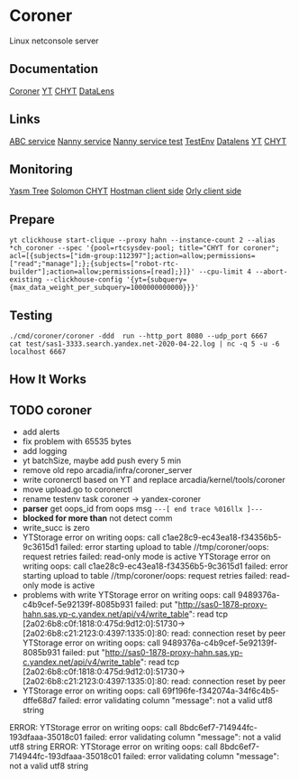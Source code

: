# Coroner

Linux netconsole server

## Documentation
[Coroner](https://wiki.yandex-team.ru/kernel/#coroner)
[YT](https://docs.yandex-team.ru/yt/overview/about_YT)
[CHYT](https://docs.yandex-team.ru/yt/description/chyt/about_chyt)
[DataLens](https://datalens.yandex-team.ru/docs/)

## Links
[ABC service](https://abc.yandex-team.ru/services/coroner/)
[Nanny service](https://nanny.yandex-team.ru/ui/#/services/catalog/coroner_vla/)
[Nanny service test](https://nanny.yandex-team.ru/ui/#/services/catalog/test_coroner)
[TestEnv](https://beta-testenv.yandex-team.ru/project/runtime_cloud/job/CORONER/history)
[Datalens](https://datalens.yandex-team.ru/sod7ifevy55yn-coroner)
[YT](https://yt.yandex-team.ru/hahn/navigation?path=//home/coroner)
[CHYT](https://yt.yandex-team.ru/hahn/operations/62beea38-a4f53945-3fe03e8-4b75a499/details)

## Monitoring
[Yasm Tree](https://yasm.yandex-team.ru/menu/RTCSRE/Coroner)
[Solomon CHYT](https://monitoring.yandex-team.ru/projects/yt/dashboards/mondiesv18abvn6min0e?p.cluster=hahn&p.service=clickhouse&p.operation_alias=ch_coroner&p.cookie=Aggr&range=1d&refresh=60)
[Hostman client side](http://hm-prestable.in.yandex.net:8998/units/yandex-coroner)
[Orly client side](https://a.yandex-team.ru/arc_vcs/infra/orly/rules/system-service-yandex-coroner.yaml)

## Prepare
```
yt clickhouse start-clique --proxy hahn --instance-count 2 --alias *ch_coroner --spec '{pool=rtcsysdev-pool; title="CHYT for coroner"; acl=[{subjects=["idm-group:112397"];action=allow;permissions=["read";"manage"];};{subjects=["robot-rtc-builder"];action=allow;permissions=[read];}]}' --cpu-limit 4 --abort-existing --clickhouse-config '{yt={subquery={max_data_weight_per_subquery=1000000000000}}}'
```
## Testing
```
./cmd/coroner/coroner -ddd  run --http_port 8080 --udp_port 6667
cat test/sas1-3333.search.yandex.net-2020-04-22.log | nc -q 5 -u -6 localhost 6667
```

## How It Works

## TODO coroner
* add alerts
* fix problem with 65535 bytes
* add logging
* yt batchSize, maybe add push every 5 min
* remove old repo arcadia/infra/coroner_server
* write coronerctl based on YT and replace arcadia/kernel/tools/coroner
* move upload.go to coronerctl
* rename testenv task coroner -> yandex-coroner
* **parser** get oops_id from oops msg `---[ end trace %016llx ]---`
* **blocked for more than** not detect comm
* write_succ is zero
* YTStorage error on writing oops: call c1ae28c9-ec43ea18-f34356b5-9c3615d1 failed: error starting upload to table //tmp/coroner/oops: request retries failed: read-only mode is active
YTStorage error on writing oops: call c1ae28c9-ec43ea18-f34356b5-9c3615d1 failed: error starting upload to table //tmp/coroner/oops: request retries failed: read-only mode is active
* problems with write
YTStorage error on writing oops: call 9489376a-c4b9cef-5e92139f-8085b931 failed: put "http://sas0-1878-proxy-hahn.sas.yp-c.yandex.net/api/v4/write_table": read tcp [2a02:6b8:c0f:1818:0:475d:9d12:0]:51730->[2a02:6b8:c21:2123:0:4397:1335:0]:80: read: connection reset by peer
YTStorage error on writing oops: call 9489376a-c4b9cef-5e92139f-8085b931 failed: put "http://sas0-1878-proxy-hahn.sas.yp-c.yandex.net/api/v4/write_table": read tcp [2a02:6b8:c0f:1818:0:475d:9d12:0]:51730->[2a02:6b8:c21:2123:0:4397:1335:0]:80: read: connection reset by peer
* YTStorage error on writing oops: call 69f196fe-f342074a-34f6c4b5-dffe68d7 failed: error validating column "message": not a valid utf8 string


ERROR: YTStorage error on writing oops: call 8bdc6ef7-714944fc-193dfaaa-35018c01 failed: error validating column "message": not a valid utf8 string
ERROR: YTStorage error on writing oops: call 8bdc6ef7-714944fc-193dfaaa-35018c01 failed: error validating column "message": not a valid utf8 string

